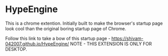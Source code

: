 # HypeEngine

This is a chrome extention. Initially built to make the browser's startup page look cool than the original boring startup page of Chrome.

Follow this link to take a bow of this startup page - https://shivam-042007.github.io/HypeEngine/
NOTE - THIS EXTENSION IS ONLY FOR DESKTOP.
